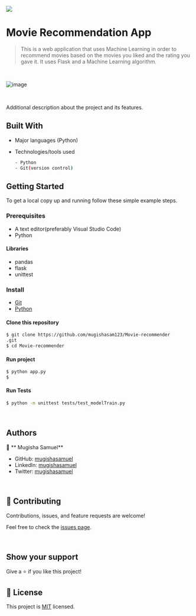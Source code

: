 ![](https://img.shields.io/badge/MovieRecommend-blue)

# Movie Recommendation App

> This is a web application that uses Machine Learning in order to recommend movies based on the movies you liked and the rating you gave it. It uses Flask and a Machine Learning algorithm.

<br/>

![image](https://user-images.githubusercontent.com/90222110/225663681-0c014043-8123-46dd-8bb2-88cb9b98fb2c.png)

<br/>

Additional description about the project and its features.

## Built With

- Major languages (Python)
- Technologies/tools used

  ```bash
  - Python
  - Git(version control)

  ```

## Getting Started

To get a local copy up and running follow these simple example steps.

### Prerequisites

- A text editor(preferably Visual Studio Code)
- Python

#### Libraries
- pandas
- flask
- unittest

### Install

- [Git](https://git-scm.com/downloads)
- [Python](https://python.org)

#### Clone this repository

```bash
$ git clone https://github.com/mugishasam123/Movie-recommender
.git
$ cd Movie-recommender
```

#### Run project

```bash
$ python app.py
$ 
```

#### Run Tests

```bash
$ python -m unittest tests/test_modelTrain.py
```

<br>

## Authors

👤 ** Mugisha Samuel**

- GitHub: [mugishasamuel](https://github.com/mugishasam123)
- LinkedIn: [mugishasamuel](https://www.linkedin.com/in/mugisha-samuel-55a905208/)
- Twitter: [mugishasamuel](https://twitter.com/mugishasamuel42/)

<br>

## 🤝 Contributing

Contributions, issues, and feature requests are welcome!

Feel free to check the [issues page](https://github.com/mugishasam123/Movie-recommender/issues).

<br>

## Show your support

Give a ⭐️ if you like this project!

## 📝 License

This project is [MIT](https://opensource.org/licenses/MIT) licensed.
